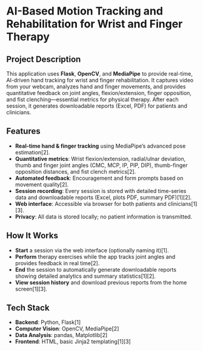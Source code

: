 # AI-Based Motion Tracking and Rehabilitation for Wrist and Finger Therapy

## Project Description

This application uses **Flask**, **OpenCV**, and **MediaPipe** to provide real-time, AI-driven hand tracking for wrist and finger rehabilitation. It captures video from your webcam, analyzes hand and finger movements, and provides quantitative feedback on joint angles, flexion/extension, finger opposition, and fist clenching—essential metrics for physical therapy. After each session, it generates downloadable reports (Excel, PDF) for patients and clinicians.

## Features

- **Real-time hand & finger tracking** using MediaPipe’s advanced pose estimation[2].
- **Quantitative metrics**: Wrist flexion/extension, radial/ulnar deviation, thumb and finger joint angles (CMC, MCP, IP, PIP, DIP), thumb-finger opposition distances, and fist clench metrics[2].
- **Automated feedback**: Encouragement and form prompts based on movement quality[2].
- **Session recording**: Every session is stored with detailed time-series data and downloadable reports (Excel, plots PDF, summary PDF)[1][2].
- **Web interface**: Accessible via browser for both patients and clinicians[1][3].
- **Privacy**: All data is stored locally; no patient information is transmitted.

## How It Works

- **Start** a session via the web interface (optionally naming it)[1].
- **Perform** therapy exercises while the app tracks joint angles and provides feedback in real time[2].
- **End** the session to automatically generate downloadable reports showing detailed analytics and summary statistics[1][2].
- **View session history** and download previous reports from the home screen[1][3].

## Tech Stack

- **Backend**: Python, Flask[1]
- **Computer Vision**: OpenCV, MediaPipe[2]
- **Data Analysis**: pandas, Matplotlib[2]
- **Frontend**: HTML, basic Jinja2 templating[1][3]
